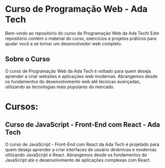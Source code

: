 # Curso de Programação Web - Ada Tech

Bem-vindo ao repositório do curso de Programação Web da Ada Tech! Este repositório contém o material do curso, exercícios e projetos práticos para ajudar você a se tornar um desenvolvedor web completo.

## Sobre o Curso

O curso de Programação Web da Ada Tech é voltado para quem deseja aprender a criar websites e aplicações web modernas. Abrangemos desde os fundamentos do desenvolvimento web até técnicas avançadas, utilizando as tecnologias mais populares do mercado.


# Cursos:

## Curso de JavaScript - Front-End com React - Ada Tech

O curso de JavaScript - Front-End com React da Ada Tech é projetado para quem deseja aprender a criar interfaces de usuário dinâmicas e modernas utilizando JavaScript e React. Abrangemos desde os fundamentos do JavaScript até o desenvolvimento de aplicações complexas com React.
